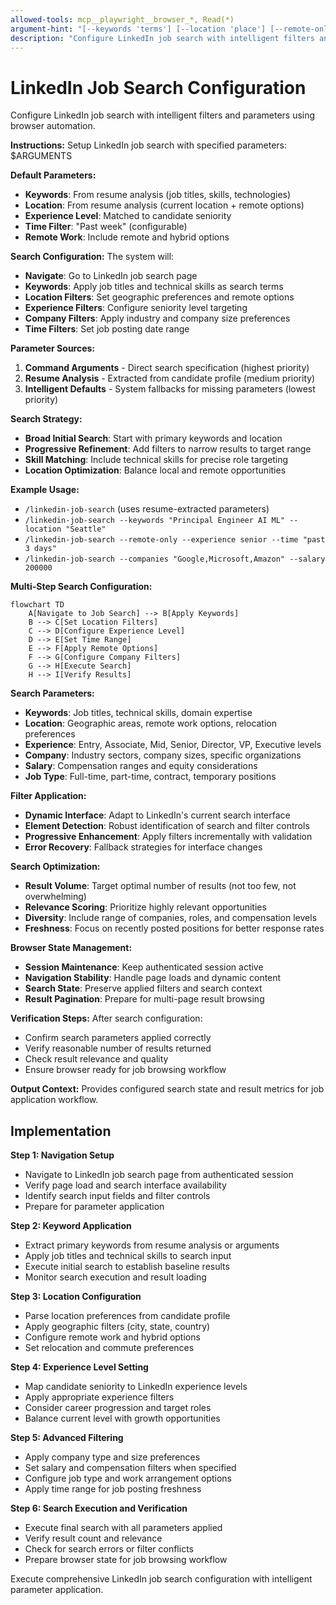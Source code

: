 ```yaml
---
allowed-tools: mcp__playwright__browser_*, Read(*)
argument-hint: "[--keywords 'terms'] [--location 'place'] [--remote-only] [--experience level] [--time range]"
description: "Configure LinkedIn job search with intelligent filters and parameters using browser automation"
---
```


# LinkedIn Job Search Configuration

Configure LinkedIn job search with intelligent filters and parameters using browser automation.

**Instructions:** 
Setup LinkedIn job search with specified parameters: $ARGUMENTS

**Default Parameters:**
- **Keywords**: From resume analysis (job titles, skills, technologies)
- **Location**: From resume analysis (current location + remote options)
- **Experience Level**: Matched to candidate seniority
- **Time Filter**: "Past week" (configurable)
- **Remote Work**: Include remote and hybrid options

**Search Configuration:**
The system will:
- **Navigate**: Go to LinkedIn job search page
- **Keywords**: Apply job titles and technical skills as search terms
- **Location Filters**: Set geographic preferences and remote options
- **Experience Filters**: Configure seniority level targeting
- **Company Filters**: Apply industry and company size preferences
- **Time Filters**: Set job posting date range

**Parameter Sources:**
1. **Command Arguments** - Direct search specification (highest priority)
2. **Resume Analysis** - Extracted from candidate profile (medium priority)
3. **Intelligent Defaults** - System fallbacks for missing parameters (lowest priority)

**Search Strategy:**
- **Broad Initial Search**: Start with primary keywords and location
- **Progressive Refinement**: Add filters to narrow results to target range
- **Skill Matching**: Include technical skills for precise role targeting
- **Location Optimization**: Balance local and remote opportunities

**Example Usage:**
- `/linkedin-job-search` (uses resume-extracted parameters)
- `/linkedin-job-search --keywords "Principal Engineer AI ML" --location "Seattle"`
- `/linkedin-job-search --remote-only --experience senior --time "past 3 days"`
- `/linkedin-job-search --companies "Google,Microsoft,Amazon" --salary 200000`

**Multi-Step Search Configuration:**

```mermaid
flowchart TD
    A[Navigate to Job Search] --> B[Apply Keywords]
    B --> C[Set Location Filters]
    C --> D[Configure Experience Level]
    D --> E[Set Time Range]
    E --> F[Apply Remote Options]
    F --> G[Configure Company Filters]
    G --> H[Execute Search]
    H --> I[Verify Results]
```

**Search Parameters:**
- **Keywords**: Job titles, technical skills, domain expertise
- **Location**: Geographic areas, remote work options, relocation preferences
- **Experience**: Entry, Associate, Mid, Senior, Director, VP, Executive levels
- **Company**: Industry sectors, company sizes, specific organizations
- **Salary**: Compensation ranges and equity considerations
- **Job Type**: Full-time, part-time, contract, temporary positions

**Filter Application:**
- **Dynamic Interface**: Adapt to LinkedIn's current search interface
- **Element Detection**: Robust identification of search and filter controls
- **Progressive Enhancement**: Apply filters incrementally with validation
- **Error Recovery**: Fallback strategies for interface changes

**Search Optimization:**
- **Result Volume**: Target optimal number of results (not too few, not overwhelming)
- **Relevance Scoring**: Prioritize highly relevant opportunities
- **Diversity**: Include range of companies, roles, and compensation levels
- **Freshness**: Focus on recently posted positions for better response rates

**Browser State Management:**
- **Session Maintenance**: Keep authenticated session active
- **Navigation Stability**: Handle page loads and dynamic content
- **Search State**: Preserve applied filters and search context
- **Result Pagination**: Prepare for multi-page result browsing

**Verification Steps:**
After search configuration:
- Confirm search parameters applied correctly
- Verify reasonable number of results returned  
- Check result relevance and quality
- Ensure browser ready for job browsing workflow

**Output Context:**
Provides configured search state and result metrics for job application workflow.

## Implementation

**Step 1: Navigation Setup**
- Navigate to LinkedIn job search page from authenticated session
- Verify page load and search interface availability
- Identify search input fields and filter controls
- Prepare for parameter application

**Step 2: Keyword Application**
- Extract primary keywords from resume analysis or arguments
- Apply job titles and technical skills to search input
- Execute initial search to establish baseline results
- Monitor search execution and result loading

**Step 3: Location Configuration**
- Parse location preferences from candidate profile
- Apply geographic filters (city, state, country)
- Configure remote work and hybrid options
- Set relocation and commute preferences

**Step 4: Experience Level Setting**
- Map candidate seniority to LinkedIn experience levels
- Apply appropriate experience filters
- Consider career progression and target roles
- Balance current level with growth opportunities

**Step 5: Advanced Filtering**
- Apply company type and size preferences
- Set salary and compensation filters when specified
- Configure job type and work arrangement options
- Apply time range for job posting freshness

**Step 6: Search Execution and Verification**
- Execute final search with all parameters applied
- Verify result count and relevance
- Check for search errors or filter conflicts
- Prepare browser state for job browsing workflow

Execute comprehensive LinkedIn job search configuration with intelligent parameter application.